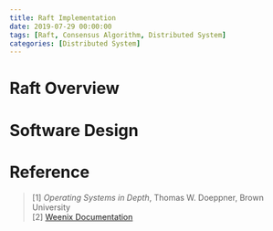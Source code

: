 ```yaml
---
title: Raft Implementation
date: 2019-07-29 00:00:00
tags: [Raft, Consensus Algorithm, Distributed System]
categories: [Distributed System]
---
```


# Raft Overview
 
# Software Design

# Reference
> [1] _Operating Systems in Depth_, Thomas W. Doeppner, Brown University  
> [2] [Weenix Documentation
](https://cs.brown.edu/courses/cs167/content/weenix-doc.pdf)